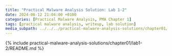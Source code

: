 ```yaml
---
title: "Practical Malware Analysis Solution: Lab 1-2"
date: 2024-06-12 21:04:00 +0100
categories: [Practical Malware Analysis, PMA Chapter 1]
tags: [practical malware analysis, writeup, lab solution]
media_subpath: ../../../practical-malware-analysis-solutions/chapter01/lab1-2
---
```


{% include practical-malware-analysis-solutions/chapter01/lab1-2/README.md %}
